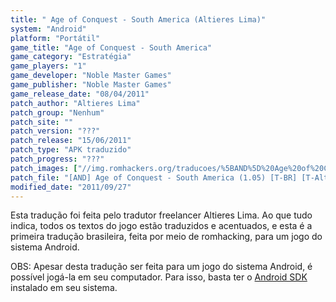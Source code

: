 ```yaml
---
title: " Age of Conquest - South America (Altieres Lima)"
system: "Android"
platform: "Portátil"
game_title: "Age of Conquest - South America"
game_category: "Estratégia"
game_players: "1"
game_developer: "Noble Master Games"
game_publisher: "Noble Master Games"
game_release_date: "08/04/2011"
patch_author: "Altieres Lima"
patch_group: "Nenhum"
patch_site: ""
patch_version: "???"
patch_release: "15/06/2011"
patch_type: "APK traduzido"
patch_progress: "???"
patch_images: ["//img.romhackers.org/traducoes/%5BAND%5D%20Age%20of%20Conquest%20-%20South%20America%20-%20Altieres%20Lima%20-%201.png","//img.romhackers.org/traducoes/%5BAND%5D%20Age%20of%20Conquest%20-%20South%20America%20-%20Altieres%20Lima%20-%202.jpg","//img.romhackers.org/traducoes/%5BAND%5D%20Age%20of%20Conquest%20-%20South%20America%20-%20Altieres%20Lima%20-%203.jpg"]
patch_file: "[AND] Age of Conquest - South America (1.05) [T-BR] [T-Altieres Lima G-Nenhum] [A-2011].zip"
modified_date: "2011/09/27"
---
```

Esta tradução foi feita pelo tradutor freelancer Altieres Lima. Ao que tudo indica, todos os textos do jogo estão traduzidos e acentuados, e esta é a primeira tradução brasileira, feita por meio de romhacking, para um jogo do sistema Android.

OBS: Apesar desta tradução ser feita para um jogo do sistema Android, é possível jogá-la em seu computador. Para isso, basta ter o <a href="http://developer.android.com/sdk/">Android SDK</a> instalado em seu sistema.
